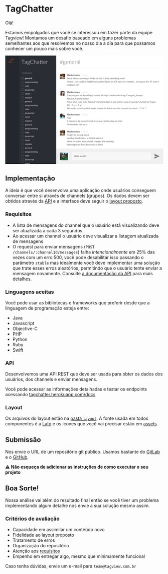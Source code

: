 # TagChatter

Olá!

Estamos empolgados que você se interessou em fazer parte da equipe Tagview! Montamos um desafio baseado em alguns problemas semelhantes aos que resolvemos no nosso dia a dia para que possamos conhecer um pouco mais sobre você.

![Preview](layout/layout.png)

## Implementação

A ideia é que você desenvolva uma aplicação onde usuários conseguem conversar entre si através de channels (grupos). Os dados devem ser obtidos através da [API](#api) e a interface deve seguir o [layout proposto](#layout).

### Requisitos
- A lista de mensagens do channel que o usuário está visualizando deve ser atualizada a cada 3 segundos
- Ao acessar um channel o usuário deve visualizar a listagem atualizada de mensagens
- O request para enviar mensagens (`POST /channels/:channelId/messages`) falha *intencionalmente* em 25% das vezes com um erro 500, você pode desabilitar isso passando o parâmetro `stable` mas idealmente você deve implementar uma solução que trate esses erros aleatórios, permitindo que o usuário tente enviar a mensagem novamente. Consulte [a documentação da API](https://tagchatter.herokuapp.com/docs/#/channel/post_channels__channelId__messages) para mais detalhes.

### Linguagens aceitas
Você pode usar as bibliotecas e frameworks que preferir desde que a linguagem de programação esteja entre:

- Java
- Javascript
- Objective-C
- PHP
- Python
- Ruby
- Swift

### API
Desenvolvemos uma API REST que deve ser usada para obter os dados dos usuários, dos channels e enviar mensagens.

Você pode acessar as informações detalhadas e testar os endpoints acessando [tagchatter.herokuapp.com/docs](https://tagchatter.herokuapp.com/docs/)

### Layout
Os arquivos do layout estão na [pasta `layout`](layout). A fonte usada em todos componentes é a [Lato](https://fonts.google.com/specimen/Lato) e os ícones que você vai precisar estão em [assets](layout/assets).

## Submissão
Nos envie o URL de um repositório git público. Usamos bastante do [GitLab](https://gitlab.com) e o [GitHub](https://github.com).

:warning: **Não esqueça de adicionar as instruções de como executar o seu projeto**

## Boa Sorte!
Nossa análise vai além do resultado final então se você tiver um problema implementando algum detalhe nos envie a sua solução mesmo assim.

### Critérios de avaliação
- Capacidade em assimilar um conteúdo novo
- Fidelidade ao layout proposto
- Tratamento de erros
- Organização do repositório
- Atenção aos [requisitos](#requisitos)
- Empenho em entregar algo, mesmo que minimamente funcional

Caso tenha dúvidas, envie um e-mail para `team@tagview.com.br`